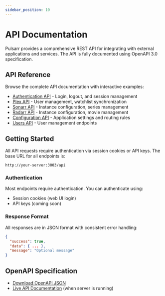 ```yaml
---
sidebar_position: 10
---
```


# API Documentation

Pulsarr provides a comprehensive REST API for integrating with external applications and services. The API is fully documented using OpenAPI 3.0 specification.

## API Reference

Browse the complete API documentation with interactive examples:

- [Authentication API](./api/authentication) - Login, logout, and session management
- [Plex API](./api/plex) - User management, watchlist synchronization  
- [Sonarr API](./api/sonarr) - Instance configuration, series management
- [Radarr API](./api/radarr) - Instance configuration, movie management
- [Configuration API](./api/config) - Application settings and routing rules
- [Users API](./api/users) - User management endpoints

## Getting Started

All API requests require authentication via session cookies or API keys. The base URL for all endpoints is:

```
http://your-server:3003/api
```

### Authentication

Most endpoints require authentication. You can authenticate using:
- Session cookies (web UI login)
- API keys (coming soon)

### Response Format

All responses are in JSON format with consistent error handling:

```json
{
  "success": true,
  "data": { ... },
  "message": "Optional message"
}
```

## OpenAPI Specification

- [Download OpenAPI JSON](/openapi.json)
- [Live API Documentation](http://localhost:3003/api/docs) (when server is running)
